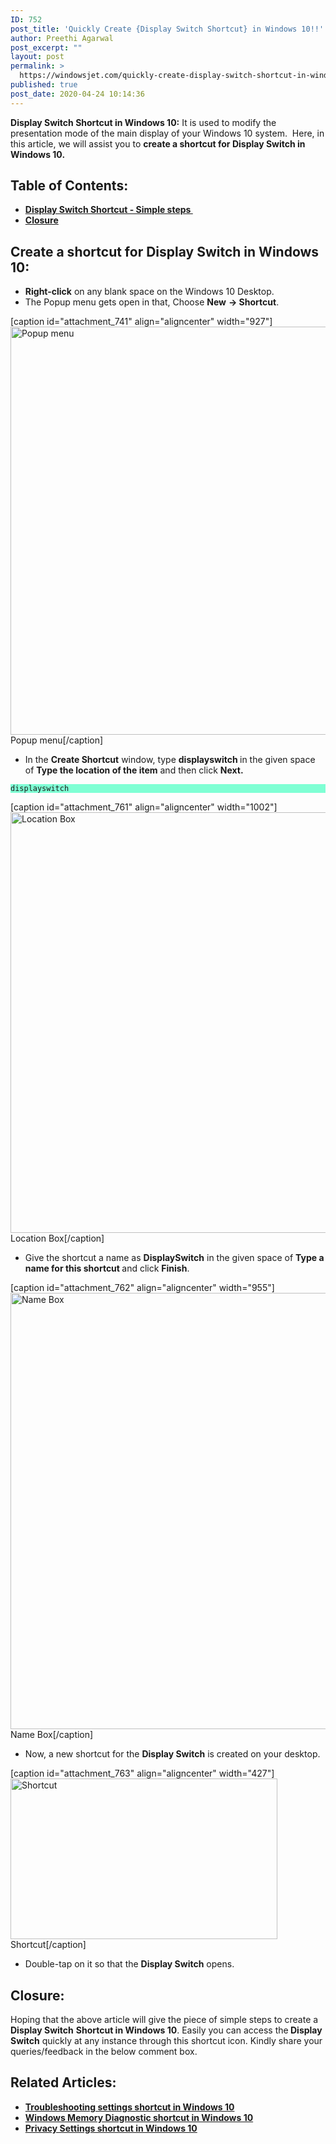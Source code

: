 ```yaml
---
ID: 752
post_title: 'Quickly Create {Display Switch Shortcut} in Windows 10!!'
author: Preethi Agarwal
post_excerpt: ""
layout: post
permalink: >
  https://windowsjet.com/quickly-create-display-switch-shortcut-in-windows-10-752/
published: true
post_date: 2020-04-24 10:14:36
---
```

<strong><span class="dropcap dropcap1">D</span>isplay Switch Shortcut in Windows 10:</strong> It is used to modify the presentation mode of the main display of your Windows 10 system.  Here, in this article, we will assist you to <strong>create a shortcut for Display Switch in Windows 10.</strong>
<h2>Table of Contents:</h2>
<ul>
 	<li><a href="#1"><strong>Display Switch Shortcut - Simple steps </strong></a></li>
 	<li><a href="#2"><strong>Closure</strong></a></li>
</ul>
<h2 id="1">Create a shortcut for Display Switch in Windows 10:</h2>
<ul>
 	<li><strong>Right-click</strong> on any blank space on the Windows 10 Desktop.</li>
 	<li>The Popup menu gets open in that, Choose <strong>New</strong> <strong>→ Shortcut</strong>.</li>
</ul>
[caption id="attachment_741" align="aligncenter" width="927"]<img class="wp-image-741 size-full" src="https://windowsjet.com/wp-content/uploads/2020/04/Screenshot_1-23.png" alt="Popup menu" width="927" height="653" /> Popup menu[/caption]
<ul>
 	<li>In the <strong>Create Shortcut</strong> window, type <strong>displayswitch</strong><strong> </strong>in the given space of <strong>Type the location of the item</strong> and then click <strong>Next.</strong></li>
</ul>
<p style="background: aquamarine;"><code>displayswitch</code></p>


[caption id="attachment_761" align="aligncenter" width="1002"]<img class="wp-image-761 size-full" src="https://windowsjet.com/wp-content/uploads/2020/04/Screenshot_1-25.png" alt="Location Box" width="1002" height="673" /> Location Box[/caption]
<ul>
 	<li>Give the shortcut a name as <strong>DisplaySwitch</strong> in the given space of <strong>Type a name for this shortcut </strong>and click <strong>Finish</strong>.</li>
</ul>
[caption id="attachment_762" align="aligncenter" width="955"]<img class="wp-image-762 size-full" src="https://windowsjet.com/wp-content/uploads/2020/04/Screenshot_2-25.png" alt="Name Box" width="955" height="698" /> Name Box[/caption]
<ul>
 	<li>Now, a new shortcut for the <strong>Display Switch</strong> is created on your desktop.</li>
</ul>
[caption id="attachment_763" align="aligncenter" width="427"]<img class="wp-image-763 size-full" src="https://windowsjet.com/wp-content/uploads/2020/04/Screenshot_3-21.png" alt="Shortcut " width="427" height="257" /> Shortcut[/caption]
<ul>
 	<li>Double-tap on it so that the <strong>Display Switch</strong> opens.</li>
</ul>
<h2 id="2">Closure:</h2>
Hoping that the above article will give the piece of simple steps to create a <b>Display Switch</b> <strong>Shortcut</strong><strong> in Windows 10</strong>. Easily you can access the<strong> Display Switch</strong> quickly at any instance through this shortcut icon. Kindly share your queries/feedback in the below comment box.
<h2>Related Articles:</h2>
<ul>
 	<li><a href="https://windowsjet.com/quick-access-the-troubleshooting-settings-in-windows-10-326/" rel="nofollow"><strong>Troubleshooting settings shortcut in Windows 10</strong></a></li>
 	<li><a href="https://windowsjet.com/windows-memory-diagnostic-shortcut-in-windows-10-656/" rel="nofollow"><strong>Windows Memory Diagnostic shortcut in Windows 10</strong></a></li>
 	<li><a href="https://windowsjet.com/create-privacy-settings-shortcut-in-windows-10-simple-way-449/" rel="nofollow"><strong>Privacy Settings shortcut in Windows 10</strong></a></li>
</ul>